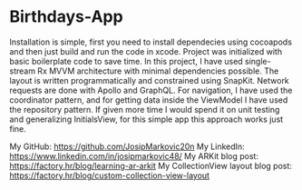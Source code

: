 # Birthdays-App

Installation is simple, first you need to install dependecies using cocoapods and then just build and run the code in xcode. 
Project was initialized with basic boilerplate code to save time. 
In this project, I have used single-stream Rx MVVM architecture with minimal dependencies possible. 
The layout is written programmatically and constrained using SnapKit. 
Network requests are done with Apollo and GraphQL. 
For navigation, I have used the coordinator pattern, and for getting data inside the ViewModel I have used the repository pattern. 
If given more time I would spend it on unit testing and generalizing InitialsView, for this simple app this approach works just fine. 

My GitHub: https://github.com/JosipMarkovic20n 
My LinkedIn: https://www.linkedin.com/in/josipmarkovic48/ 
My ARKit blog post: https://factory.hr/blog/learning-ar-arkit 
My CollectionView layout blog post: https://factory.hr/blog/custom-collection-view-layout 
